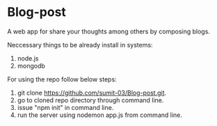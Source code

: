 # Blog-post
A web app for share your thoughts among others by composing blogs.

Neccessary things to be already install in systems: 
1. node.js
2. mongodb

For using the repo follow below steps:
1. git clone https://github.com/sumit-03/Blog-post.git.
2. go to cloned repo directory through command line.
3. issue "npm init" in command line.
4. run the server using nodemon app.js from command line.
